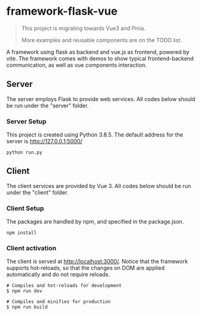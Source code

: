 # framework-flask-vue

> This project is migrating towards Vue3 and Pinia.
>
> More examples and reusable components are on the TODO list.

A framework using flask as backend and vue.js as frontend, powered by vite.
The framework comes with demos to show typical frontend-backend communication, as well as vue components interaction.

<!-- ![image](https://github.com/gzwongkk/framework-flask-vue/blob/master/README.png) -->

## Server

The server employs Flask to provide web services.
All codes below should be run under the "server" folder.

### Server Setup

This project is created using Python 3.8.5.
The default address for the server is <http://127.0.0.1:5000/>

```
python run.py
```

## Client

The client services are provided by Vue 3.
All codes below should be run under the "client" folder.

### Client Setup

The packages are handled by npm, and specified in the package.json.

```
npm install
```

### Client activation

The client is served at <http://localhost:3000/>.
Notice that the framework supports hot-reloads, so that the changes on DOM are applied automatically and do not require reloads.

```
# Compiles and hot-reloads for development
$ npm run dev

# Compiles and minifies for production
$ npm run build
```
